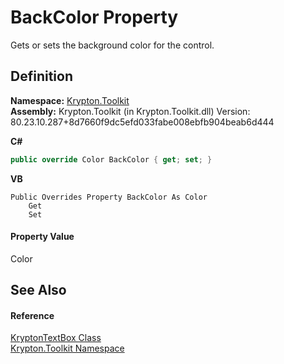 # BackColor Property


Gets or sets the background color for the control.



## Definition
**Namespace:** <a href="79d2eac2-21f4-54ff-7552-b20c33c30600.md">Krypton.Toolkit</a>  
**Assembly:** Krypton.Toolkit (in Krypton.Toolkit.dll) Version: 80.23.10.287+8d7660f9dc5efd033fabe008ebfb904beab6d444

**C#**
``` C#
public override Color BackColor { get; set; }
```
**VB**
``` VB
Public Overrides Property BackColor As Color
	Get
	Set
```



#### Property Value
Color

## See Also


#### Reference
<a href="bafb1891-da9d-07a1-9249-da755c1768d7.md">KryptonTextBox Class</a>  
<a href="79d2eac2-21f4-54ff-7552-b20c33c30600.md">Krypton.Toolkit Namespace</a>  
